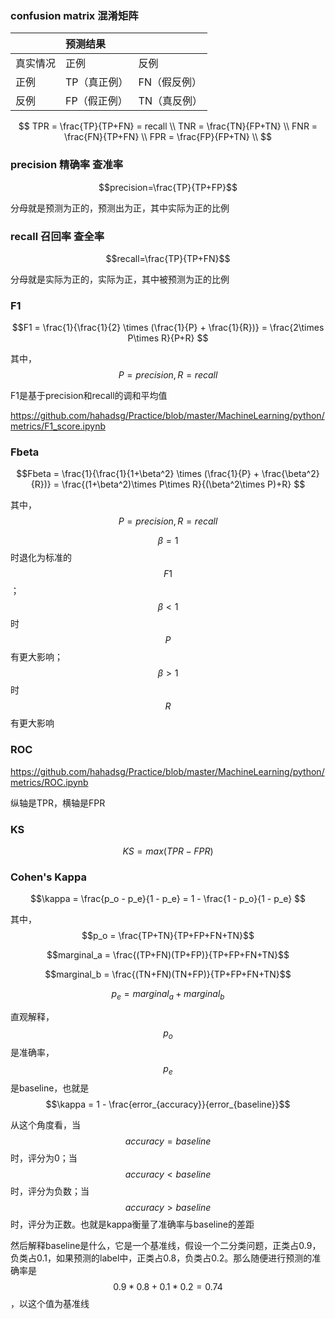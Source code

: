 ### confusion matrix 混淆矩阵

| | 预测结果 | |
| :--- | :--- | :--- |
| 真实情况 | 正例 | 反例 |
| 正例 | TP（真正例） | FN（假反例） |
| 反例 | FP（假正例） | TN（真反例） |

$$
TPR = \frac{TP}{TP+FN} = recall \\
TNR = \frac{TN}{FP+TN} \\
FNR = \frac{FN}{TP+FN} \\
FPR = \frac{FP}{FP+TN} \\
$$

### precision 精确率 查准率

$$precision=\frac{TP}{TP+FP}$$

分母就是预测为正的，预测出为正，其中实际为正的比例

### recall 召回率 查全率

$$recall=\frac{TP}{TP+FN}$$

分母就是实际为正的，实际为正，其中被预测为正的比例

### F1

$$F1 
= \frac{1}{\frac{1}{2} \times (\frac{1}{P} + \frac{1}{R})}
= \frac{2\times P\times R}{P+R}
$$

其中，$$P=precision, R=recall$$

F1是基于precision和recall的调和平均值

https://github.com/hahadsg/Practice/blob/master/MachineLearning/python/metrics/F1_score.ipynb

### Fbeta

$$Fbeta
= \frac{1}{\frac{1}{1+\beta^2} \times (\frac{1}{P} + \frac{\beta^2}{R})}
= \frac{(1+\beta^2)\times P\times R}{(\beta^2\times P)+R}
$$

其中，$$P=precision, R=recall$$

$$\beta=1$$时退化为标准的$$F1$$；$$\beta\lt 1$$时$$P$$有更大影响；$$\beta\gt 1$$时$$R$$有更大影响

### ROC

https://github.com/hahadsg/Practice/blob/master/MachineLearning/python/metrics/ROC.ipynb

纵轴是TPR，横轴是FPR

### KS

$$KS = max(TPR - FPR)$$

### Cohen's Kappa

$$\kappa = \frac{p_o - p_e}{1 - p_e}
= 1 - \frac{1 - p_o}{1 - p_e}
$$

其中，
$$p_o = \frac{TP+TN}{TP+FP+FN+TN}$$

$$marginal_a = \frac{(TP+FN)(TP+FP)}{TP+FP+FN+TN}$$

$$marginal_b = \frac{(TN+FN)(TN+FP)}{TP+FP+FN+TN}$$

$$p_e = marginal_a + marginal_b$$

直观解释，$$p_o$$是准确率，$$p_e$$是baseline，也就是$$\kappa = 1 - \frac{error_{accuracy}}{error_{baseline}}$$

从这个角度看，当$$accuracy=baseline$$时，评分为0；当$$accuracy < baseline$$时，评分为负数；当$$accuracy > baseline$$时，评分为正数。也就是kappa衡量了准确率与baseline的差距

然后解释baseline是什么，它是一个基准线，假设一个二分类问题，正类占0.9，负类占0.1，如果预测的label中，正类占0.8，负类占0.2。那么随便进行预测的准确率是$$0.9*0.8+0.1*0.2=0.74$$，以这个值为基准线
